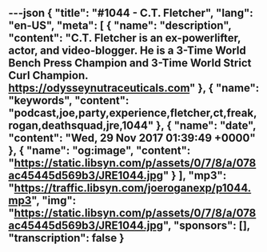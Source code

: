 ---json
{
  "title": "#1044 - C.T. Fletcher",
  "lang": "en-US",
  "meta": [
    {
      "name": "description",
      "content": "C.T. Fletcher is an ex-powerlifter, actor, and video-blogger. He is a 3-Time World Bench Press Champion and 3-Time World Strict Curl Champion. https://odysseynutraceuticals.com"
    },
    {
      "name": "keywords",
      "content": "podcast,joe,party,experience,fletcher,ct,freak,rogan,deathsquad,jre,1044"
    },
    {
      "name": "date",
      "content": "Wed, 29 Nov 2017 01:39:49 +0000"
    },
    {
      "name": "og:image",
      "content": "https://static.libsyn.com/p/assets/0/7/8/a/078ac45445d569b3/JRE1044.jpg"
    }
  ],
  "mp3": "https://traffic.libsyn.com/joeroganexp/p1044.mp3",
  "img": "https://static.libsyn.com/p/assets/0/7/8/a/078ac45445d569b3/JRE1044.jpg",
  "sponsors": [],
  "transcription": false
}
---
<episode-header />

<timemark seconds="0" />

<transcribe-call-to-action />

<episode-footer />